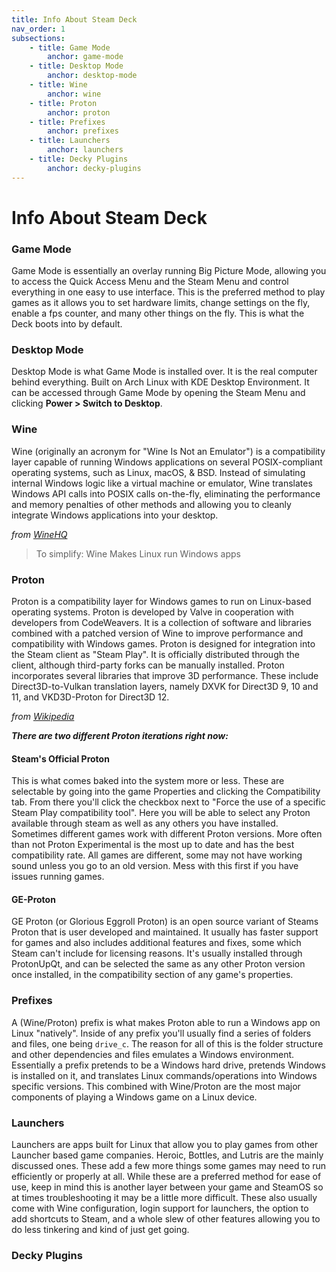```yaml
---
title: Info About Steam Deck
nav_order: 1
subsections:
	- title: Game Mode
		anchor: game-mode
	- title: Desktop Mode
		anchor: desktop-mode
	- title: Wine
		anchor: wine
	- title: Proton
		anchor: proton
	- title: Prefixes
		anchor: prefixes
	- title: Launchers
		anchor: launchers
	- title: Decky Plugins
		anchor: decky-plugins
---
```


# Info About Steam Deck

### Game Mode
Game Mode is essentially an overlay running Big Picture Mode, allowing you to access the Quick Access Menu and the Steam Menu and control everything in one easy to use interface. This is the preferred method to play games as it allows you to set hardware limits, change settings on the fly, enable a fps counter, and many other things on the fly. This is what the Deck boots into by default.

### Desktop Mode
Desktop Mode is what Game Mode is installed over. It is the real computer behind everything. Built on Arch Linux with KDE Desktop Environment. It can be accessed through Game Mode by opening the Steam Menu and clicking **Power > Switch to Desktop**.

### Wine
Wine (originally an acronym for "Wine Is Not an Emulator") is a compatibility layer capable of running Windows applications on several POSIX-compliant operating systems, such as Linux, macOS, & BSD. Instead of simulating internal Windows logic like a virtual machine or emulator, Wine translates Windows API calls into POSIX calls on-the-fly, eliminating the performance and memory penalties of other methods and allowing you to cleanly integrate Windows applications into your desktop.

*from [WineHQ](https://www.winehq.org/)*

> To simplify: Wine Makes Linux run Windows apps

### Proton
Proton is a compatibility layer for Windows games to run on Linux-based operating systems. Proton is developed by Valve in cooperation with developers from CodeWeavers. It is a collection of software and libraries combined with a patched version of Wine to improve performance and compatibility with Windows games. Proton is designed for integration into the Steam client as "Steam Play". It is officially distributed through the client, although third-party forks can be manually installed. Proton incorporates several libraries that improve 3D performance. These include Direct3D-to-Vulkan translation layers, namely DXVK for Direct3D 9, 10 and 11, and VKD3D-Proton for Direct3D 12.

*from [Wikipedia](https://www.wikipedia.org)*

***There are two different Proton iterations right now:***

#### Steam's Official Proton
This is what comes baked into the system more or less. These are selectable by going into the game Properties and clicking the Compatibility tab. From there you'll click the checkbox next to "Force the use of a specific Steam Play compatibility tool". Here you will be able to select any Proton available through steam as well as any others you have installed. Sometimes different games work with different Proton versions. More often than not Proton Experimental is the most up to date and has the best compatibility rate. All games are different, some may not have working sound unless you go to an old version. Mess with this first if you have issues running games.

#### GE-Proton
GE Proton (or Glorious Eggroll Proton) is an open source variant of Steams Proton that is user developed and maintained. It usually has faster support for games and also includes additional features and fixes, some which Steam can't include for licensing reasons. It's usually installed through ProtonUpQt, and can be selected the same as any other Proton version once installed, in the compatibility section of any game's properties.

### Prefixes
A (Wine/Proton) prefix is what makes Proton able to run a Windows app on Linux "natively". Inside of any prefix you'll usually find a series of folders and files, one being `drive_c`. The reason for all of this is the folder structure and other dependencies and files emulates a Windows environment. Essentially a prefix pretends to be a Windows hard drive, pretends Windows is installed on it, and translates Linux commands/operations into Windows specific versions. This combined with Wine/Proton are the most major components of playing a Windows game on a Linux device.

### Launchers
Launchers are apps built for Linux that allow you to play games from other Launcher based game companies. Heroic, Bottles, and Lutris are the mainly discussed ones. These add a few more things some games may need to run efficiently or properly at all. While these are a preferred method for ease of use, keep in mind this is another layer between your game and SteamOS so at times troubleshooting it may be a little more difficult. These also usually come with Wine configuration, login support for launchers, the option to add shortcuts to Steam, and a whole slew of other features allowing you to do less tinkering and kind of just get going.

### Decky Plugins
